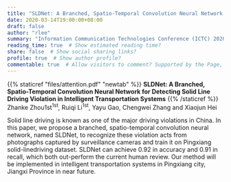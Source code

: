 ```yaml
---
title: "SLDNet: A Branched, Spatio-Temporal Convolution Neural Network for Detecting Solid Line Driving Violation in Intelligent Transportation Systems"
date: 2020-03-14T19:00:00+08:00
draft: false
author: "rlee"
summary: "Information Communication Technologies Conference (ICTC) 2020, Excellent Oral Presentation"
reading_time: true  # Show estimated reading time?
share: false  # Show social sharing links?
profile: true  # Show author profile?
commentable: true  # Allow visitors to comment? Supported by the Page, Post, and Docs content types.
---
```

{{% staticref "files/attention.pdf"  "newtab" %}} **SLDNet: A Branched, Spatio-Temporal Convolution Neural Network for Detecting Solid Line Driving Violation in Intelligent Transportation Systems** {{% /staticref %}} Zhanke Zhou1st<sup>1st</sup>, Ruiqi Li<sup>1st</sup>, Yayu Gao, Chengwei Zhang and Xiaojun Hei

Solid line driving is known as one of the major driving violations in China. In this paper, we propose a branched, spatio-temporal convolution neural network, named SLDNet, to recognize these violation acts from photographs captured by surveillance cameras and train it on Pingxiang solid-linedriving dataset. SLDNet can achieve 0.92 in accuracy and 0.91 in recall, which both out-perform the current human review. Our method will be implemented in intelligent transportation systems in Pingxiang city, Jiangxi Province in near future.
